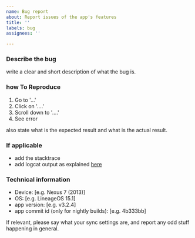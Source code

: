 ```yaml
---
name: Bug report
about: Report issues of the app's features
title: ''
labels: bug
assignees: ''

---
```


### Describe the bug

write a clear and short description of what the bug is.

### how To Reproduce

1. Go to '...'
2. Click on '....'
3. Scroll down to '....'
4. See error

also state what is the expected result and what is the actual result.

### If applicable

* add the stacktrace
* add logcat output as explained [here](https://f-droid.org/docs/Getting_logcat_messages_after_crash/)

### Technical information

- Device: [e.g. Nexus 7 (2013)]
- OS: [e.g. LineageOS 15.1]
- app version: [e.g. v3.2.4]
- app commit id (only for nightly builds): [e.g. 4b333bb]

If relevant, please say what your sync settings are, and report any odd stuff happening in general.

